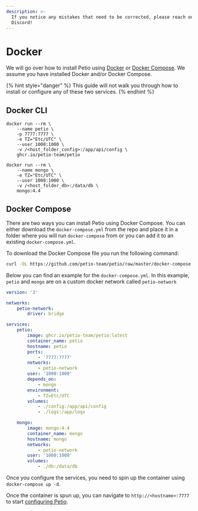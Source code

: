 ```yaml
---
description: >-
  If you notice any mistakes that need to be corrected, please reach out on
  Discord!
---
```


# Docker

We will go over how to install Petio using [Docker](https://docs.docker.com/engine/) or [Docker Compose](https://docs.docker.com/compose/). We assume you have installed Docker and/or Docker Compose.

{% hint style="danger" %}
This guide will not walk you through how to install or configure any of these two services.
{% endhint %}

## Docker CLI

```text
docker run --rm \
    --name petio \
    -p 7777:7777 \
    -e TZ="Etc/UTC" \
    --user 1000:1000 \
    -v /<host_folder_config>:/app/api/config \
    ghcr.io/petio-team/petio
```

```text
docker run --rm \
    --name mongo \
    -e TZ="Etc/UTC" \
    --user 1000:1000 \
    -v /<host_folder_db>:/data/db \
    mongo:4.4
```

## Docker Compose

There are two ways you can install Petio using Docker Compose. You can either download the `docker-compose.yml` from the repo and place it in a folder where you will run `docker-compose` from or you can add it to an existing `docker-compose.yml`.

To download the Docker Compose file you run the following command:

```bash
curl -OL https://github.com/petio-team/petio/raw/master/docker-compose.yml -o /path/to/location
```

Below you can find an example for the `docker-compose.yml`. In this example, `petio` and `mongo` are on a custom docker network called `petio-network`

```yaml
version: '3'

networks:
    petio-network:
        driver: bridge

services:
    petio:
        image: ghcr.io/petio-team/petio:latest
        container_name: petio
        hostname: petio
        ports:
            - '7777:7777'
        networks:
            - petio-network
        user: '1000:1000'
        depends_on:
            - mongo
        environment:
            - TZ=Etc/UTC
        volumes:
            - ./config:/app/api/config
            - ./logs:/app/logs

    mongo:
        image: mongo:4.4
        container_name: mongo
        hostname: mongo
        networks:
            - petio-network
        user: '1000:1000'
        volumes:
            - ./db:/data/db
```

Once you configure the services, you need to spin up the container using `docker-compose up -d`.

Once the container is spun up, you can navigate to `http://<hostname>:7777` to start [configuring Petio](../configuration/first-time-setup.md).

